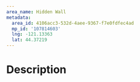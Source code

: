 ```yaml
---
area_name: Hidden Wall
metadata:
  area_id: 4106acc3-532d-4aee-9367-f7e0fdfec4ad
  mp_id: '107814603'
  lng: -121.13363
  lat: 44.37219
---
```

# Description
